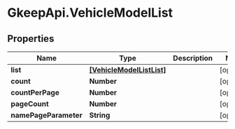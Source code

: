 # GkeepApi.VehicleModelList

## Properties
Name | Type | Description | Notes
------------ | ------------- | ------------- | -------------
**list** | [**[VehicleModelListList]**](VehicleModelListList.md) |  | [optional] 
**count** | **Number** |  | [optional] 
**countPerPage** | **Number** |  | [optional] 
**pageCount** | **Number** |  | [optional] 
**namePageParameter** | **String** |  | [optional] 
